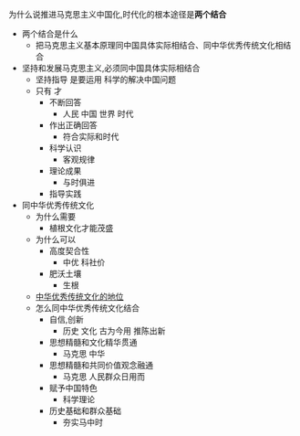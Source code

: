 为什么说推进马克思主义中国化,时代化的根本途径是**两个结合**

- 两个结合是什么
	- 把马克思主义基本原理同中国具体实际相结合、同中华优秀传统文化相结合
- 坚持和发展马克思主义,必须同中国具体实际相结合
	- 坚持指导 是要运用 科学的解决中国问题
	- 只有 才
		- 不断回答
			- 人民 中国 世界 时代
		- 作出正确回答
			- 符合实际和时代
		- 科学认识
			- 客观规律
		- 理论成果
			- 与时俱进
		- 指导实践
- 同中华优秀传统文化
	- 为什么需要
		- 植根文化才能茂盛
	- 为什么可以
		- 高度契合性
			- 中优 科社价
		- 肥沃土壤
			- 生根
	- [中华优秀传统文化的地位](考研/政治/中华优秀传统文化的地位.md)
	- 怎么同中华优秀传统文化结合
		- 自信,创新
			- 历史 文化 古为今用 推陈出新
		- 思想精髓和文化精华贯通
			- 马克思 中华
		- 思想精髓和共同价值观念融通
			- 马克思 人民群众日用而
		- 赋予中国特色
			- 科学理论
		- 历史基础和群众基础
			- 夯实马中时